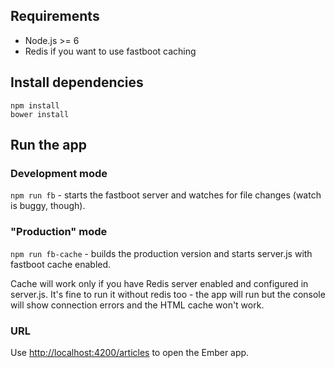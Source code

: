 ## Requirements
* Node.js >= 6
* Redis if you want to use fastboot caching

## Install dependencies
```
npm install
bower install
```

## Run the app
### Development mode
`npm run fb` - starts the fastboot server and watches for file changes (watch is buggy, though).

### "Production" mode
`npm run fb-cache` - builds the production version and starts server.js with fastboot cache enabled.

Cache will work only if you have Redis server enabled and configured in server.js. It's fine to run it without redis too - the app will run but the console will show connection errors and the HTML cache won't work.

### URL
Use [http://localhost:4200/articles](http://localhost:4200/articles) to open the Ember app.